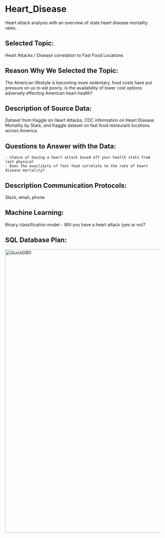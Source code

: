# Heart_Disease

Heart attack analysis with an overview of state heart disease mortality rates.

## Selected Topic: 

Heart Attacks / Disease correlation to Fast Food Locations

## Reason Why We Selected the Topic: 

The American lifestyle is becoming more sedentary, food costs have put pressure on us to eat poorly. Is the availability of lower cost options adversely effecting American heart health?

## Description of Source Data: 

Dataset from Kaggle on Heart Attacks, CDC information on Heart Disease Mortality by State, and Kaggle dataset on fast food restaurant locations across America.

## Questions to Answer with the Data: 

	- Chance of having a heart attack based off your health stats from last physical
	- Does the availibity of fast food correlate to the rate of heart disease mortality?

## Description Communication Protocols: 

Slack, email, phone

## Machine Learning: 

Binary classification model - Will you have a heart attack (yes or no)?

## SQL Database Plan:
<img width="922" alt="QuickDBD" src="https://user-images.githubusercontent.com/106691255/199051875-cfa7d25b-8596-4991-9a9c-03400476a907.png">

